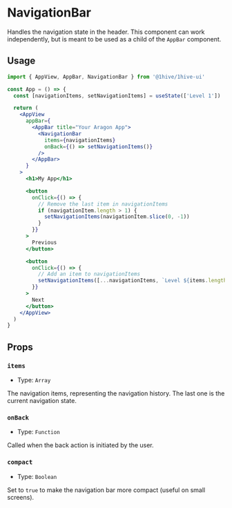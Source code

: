 # NavigationBar

Handles the navigation state in the header. This component can work independently, but is meant to be used as a child of the `AppBar` component.

## Usage

```jsx
import { AppView, AppBar, NavigationBar } from '@1hive/1hive-ui'

const App = () => {
  const [navigationItems, setNavigationItems] = useState(['Level 1'])

  return (
    <AppView
      appBar={
        <AppBar title="Your Aragon App">
          <NavigationBar
            items={navigationItems}
            onBack={() => setNavigationItems()}
          />
        </AppBar>
      }
    >
      <h1>My App</h1>

      <button
        onClick={() => {
          // Remove the last item in navigationItems
          if (navigationItem.length > 1) {
            setNavigationItems(navigationItem.slice(0, -1))
          }
        }}
      >
        Previous
      </button>

      <button
        onClick={() => {
          // Add an item to navigationItems
          setNavigationItems([...navigationItems, `Level ${items.length + 1}`])
        }}
      >
        Next
      </button>
    </AppView>
  )
}
```

## Props

### `items`

- Type: `Array`

The navigation items, representing the navigation history. The last one is the current navigation state.

### `onBack`

- Type: `Function`

Called when the back action is initiated by the user.

### `compact`

- Type: `Boolean`

Set to `true` to make the navigation bar more compact (useful on small screens).
